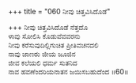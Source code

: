 +++
title = "060 ನೀವು ಚಿತ್ತವಿಸಿದೊಡೆ"

+++
ನೀವು ಚಿತ್ತವಿಸಿದೊಡೆ ನೆತ್ತದೊ  
ಳಾವು ಸೋಲಿಸಿ ಕೊಡುವೆವವರನು  
ನೀವು ಕರೆಸುವುದಿಲ್ಲಿಗುಚಿತ ಪ್ರೀತಿವಚನದಲಿ  
ನಾವು ಜಾಣರು ಜೀಯ ಜೂಜಿನ  
ಜೀವ ಕಲೆಯಲಿ ಧರ್ಮ ಸುತನಿದ  
ನಾವ ಹವಣೆಂದರಿಯನಾತನ ಜಯಿಸಬಹುದೆಂದ    ॥60॥